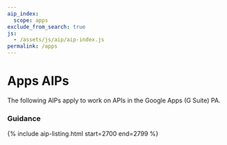 ```yaml
---
aip_index:
  scope: apps
exclude_from_search: true
js:
  - /assets/js/aip/aip-index.js
permalink: /apps
---
```


# Apps AIPs

The following AIPs apply to work on APIs in the Google Apps (G Suite) PA.

### Guidance

{% include aip-listing.html start=2700 end=2799 %}
